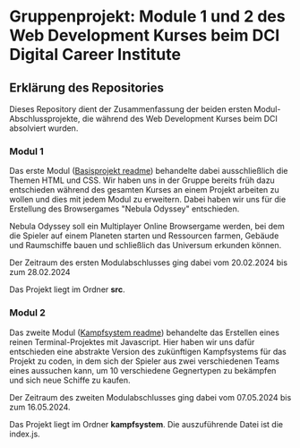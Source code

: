 # Gruppenprojekt: Module 1 und 2 des Web Development Kurses beim DCI Digital Career Institute

## Erklärung des Repositories

Dieses Repository dient der Zusammenfassung der beiden ersten Modul-Abschlussprojekte, die während des Web Development Kurses beim DCI absolviert wurden.

### Modul 1

Das erste Modul (<a href="https://github.com/Mynchro/DCI_Nebula-Odyssey_Modul1-2/blob/main/Projektplanung1.md">Basisprojekt readme</a>) behandelte dabei ausschließlich die Themen HTML und CSS.
Wir haben uns in der Gruppe bereits früh dazu entschieden während des gesamten Kurses an einem Projekt arbeiten zu wollen und dies mit jedem Modul zu erweitern.
Dabei haben wir uns für die Erstellung des Browsergames "Nebula Odyssey" entschieden.

Nebula Odyssey soll ein Multiplayer Online Browsergame werden, bei dem die Spieler auf einem Planeten starten und Ressourcen farmen, Gebäude und Raumschiffe bauen
und schließlich das Universum erkunden können.

Der Zeitraum des ersten Modulabschlusses ging dabei vom 20.02.2024 bis zum 28.02.2024

Das Projekt liegt im Ordner **src**.

### Modul 2

Das zweite Modul (<a href="https://github.com/Mynchro/DCI_Nebula-Odyssey_Modul1-2/blob/main/kampfsystem/kampfsystem.md">Kampfsystem readme</a>) behandelte das Erstellen eines reinen Terminal-Projektes mit Javascript.
Hier haben wir uns dafür entschieden eine abstrakte Version des zukünftigen Kampfsystems für das Projekt zu coden,
in dem sich der Spieler aus zwei verschiedenen Teams eines aussuchen kann, um 10 verschiedene Gegnertypen zu bekämpfen und sich neue Schiffe zu kaufen.

Der Zeitraum des zweiten Modulabschlusses ging dabei vom 07.05.2024 bis zum 16.05.2024.

Das Projekt liegt im Ordner **kampfsystem**. Die auszuführende Datei ist die index.js.
